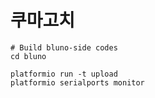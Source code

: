 쿠마고치
========

```shell
# Build bluno-side codes
cd bluno

platformio run -t upload
platformio serialports monitor
```
